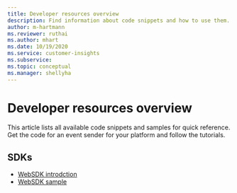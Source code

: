 ```yaml
---
title: Developer resources overview 
description: Find information about code snippets and how to use them.
author: m-hartmann
ms.reviewer: ruthai
ms.author: mhart
ms.date: 10/19/2020
ms.service: customer-insights
ms.subservice: 
ms.topic: conceptual
ms.manager: shellyha
---
```


# Developer resources overview

This article lists all available code snippets and samples for quick reference. Get the code for an event sender for your platform and follow the tutorials. 

## SDKs

- [WebSDK introdction](instrument-website.md)
- [WebSDK sample](websdk-sample.md)
